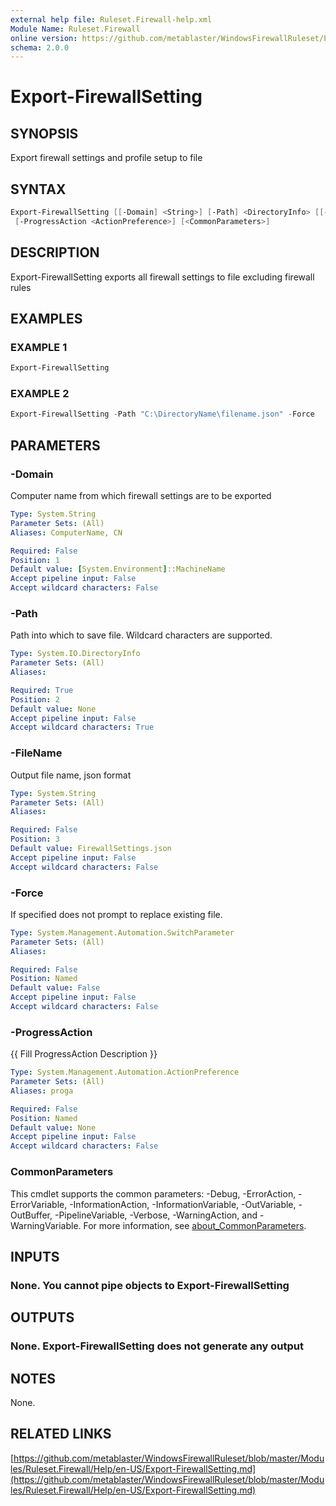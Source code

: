 ```yaml
---
external help file: Ruleset.Firewall-help.xml
Module Name: Ruleset.Firewall
online version: https://github.com/metablaster/WindowsFirewallRuleset/blob/master/Modules/Ruleset.Firewall/Help/en-US/Export-FirewallSetting.md
schema: 2.0.0
---
```


# Export-FirewallSetting

## SYNOPSIS

Export firewall settings and profile setup to file

## SYNTAX

```powershell
Export-FirewallSetting [[-Domain] <String>] [-Path] <DirectoryInfo> [[-FileName] <String>] [-Force]
 [-ProgressAction <ActionPreference>] [<CommonParameters>]
```

## DESCRIPTION

Export-FirewallSetting exports all firewall settings to file excluding firewall rules

## EXAMPLES

### EXAMPLE 1

```powershell
Export-FirewallSetting
```

### EXAMPLE 2

```powershell
Export-FirewallSetting -Path "C:\DirectoryName\filename.json" -Force
```

## PARAMETERS

### -Domain

Computer name from which firewall settings are to be exported

```yaml
Type: System.String
Parameter Sets: (All)
Aliases: ComputerName, CN

Required: False
Position: 1
Default value: [System.Environment]::MachineName
Accept pipeline input: False
Accept wildcard characters: False
```

### -Path

Path into which to save file.
Wildcard characters are supported.

```yaml
Type: System.IO.DirectoryInfo
Parameter Sets: (All)
Aliases:

Required: True
Position: 2
Default value: None
Accept pipeline input: False
Accept wildcard characters: True
```

### -FileName

Output file name, json format

```yaml
Type: System.String
Parameter Sets: (All)
Aliases:

Required: False
Position: 3
Default value: FirewallSettings.json
Accept pipeline input: False
Accept wildcard characters: False
```

### -Force

If specified does not prompt to replace existing file.

```yaml
Type: System.Management.Automation.SwitchParameter
Parameter Sets: (All)
Aliases:

Required: False
Position: Named
Default value: False
Accept pipeline input: False
Accept wildcard characters: False
```

### -ProgressAction

{{ Fill ProgressAction Description }}

```yaml
Type: System.Management.Automation.ActionPreference
Parameter Sets: (All)
Aliases: proga

Required: False
Position: Named
Default value: None
Accept pipeline input: False
Accept wildcard characters: False
```

### CommonParameters

This cmdlet supports the common parameters: -Debug, -ErrorAction, -ErrorVariable, -InformationAction, -InformationVariable, -OutVariable, -OutBuffer, -PipelineVariable, -Verbose, -WarningAction, and -WarningVariable. For more information, see [about_CommonParameters](http://go.microsoft.com/fwlink/?LinkID=113216).

## INPUTS

### None. You cannot pipe objects to Export-FirewallSetting

## OUTPUTS

### None. Export-FirewallSetting does not generate any output

## NOTES

None.

## RELATED LINKS

[https://github.com/metablaster/WindowsFirewallRuleset/blob/master/Modules/Ruleset.Firewall/Help/en-US/Export-FirewallSetting.md](https://github.com/metablaster/WindowsFirewallRuleset/blob/master/Modules/Ruleset.Firewall/Help/en-US/Export-FirewallSetting.md)
